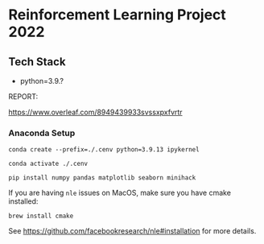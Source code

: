 # Reinforcement Learning Project 2022

## Tech Stack

- python=3.9.?

REPORT:

https://www.overleaf.com/8949439933svssxpxfvrtr


### Anaconda Setup

```
conda create --prefix=./.cenv python=3.9.13 ipykernel

conda activate ./.cenv

pip install numpy pandas matplotlib seaborn minihack
```

If you are having ``nle`` issues on MacOS, make sure you have cmake installed:

```
brew install cmake
```

See https://github.com/facebookresearch/nle#installation for more details.




